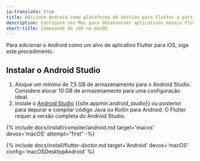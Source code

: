 ```yaml
---
ia-translate: true
title: Adicione Android como plataforma de destino para Flutter a partir do início no iOS
description: Configure seu Mac para desenvolver aplicativos móveis Flutter para Android.
short-title: Começando do iOS no macOS
---
```


Para adicionar o Android como um alvo de aplicativo Flutter para iOS, siga este procedimento.

## Instalar o Android Studio

1. Aloque um mínimo de 7,5 GB de armazenamento para o Android Studio.
   Considere alocar 10 GB de armazenamento para uma configuração ideal.
2. Instale o [Android Studio][] {{site.appmin.android_studio}} ou posterior
   para depurar e compilar código Java ou Kotlin para Android.
   O Flutter requer a versão completa do Android Studio.

{% include docs/install/compiler/android.md target='macos' devos='macOS' attempt="first" -%}

{% include docs/install/flutter-doctor.md target='Android' devos='macOS' config='macOSDesktopAndroid' %}

[Android Studio]: https://developer.android.com/studio/install#mac
